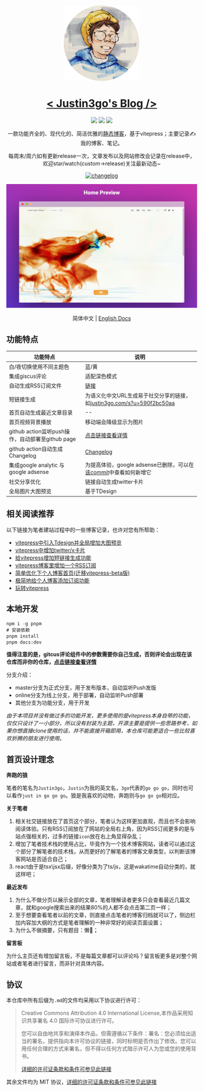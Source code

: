 <div align="center">
<p>
  <a href="https://justin3go.com" target="blank">
    <img src="./images/ava.png" height="200px" alt="logo" />
    <h1 align="center">&lt; Justin3go's Blog /&gt;</h1>
  </a>
</p>

[![](https://img.shields.io/badge/TypeScript-3178C6?style=for-the-badge&logo=typescript&logoColor=white)](https://www.typescriptlang.org/)
[![](https://img.shields.io/badge/giscus-4688F1?style=for-the-badge&logo=github&logoColor=white)](https://giscus.app/zh-CN)
[![](https://img.shields.io/badge/vitepress-1.0-646CFF?style=for-the-badge&logo=vite&logoColor=white)](https://vitepress.dev/)

一款功能齐全的、现代化的、简洁优雅的[静态博客](https://justin3go.com)，基于vitepress；主要记录✍️我的博客、笔记。

每周末/周六如有更新release一次，文章发布以及网站修改会记录在release中，欢迎star/watch(custom->release)关注最新动态~

[![changelog](https://img.shields.io/badge/changelog-→-0052CC?style=for-the-badge&logo=ReSharper&logoColor=white)](./CHANGELOG.md)

![image](/images/HomePreview.png)

简体中文 | [English Docs](./README-EN.md)

</div>

## 功能特点


| 功能特点                                         | 说明                                                                                                                                                                 |
| -------------------------------------------------- | ---------------------------------------------------------------------------------------------------------------------------------------------------------------------- |
| 白/夜切换使用不同主题色                          | 蓝/黄                                                                                                                                                                |
| 集成giscus评论                                   | 适配深色模式                                                                                                                                                         |
| 自动生成RSS订阅文件                              | [链接](https://justin3go.com/feed.xml)                                                                                                                               |
| 短链接生成                                       | 为语义化中文URL生成易于社交分享的链接，如[justin3go.com/s?u=590f2bc50aa](https://justin3go.com/s?u=590f2bc50aa)                                                      |
| 首页自动生成最近文章目录                         | --                                                                                                                                                                   |
| 首页视频背景播放                                 | 移动端会降级显示为图片                                                                                                                                               |
| github action监听push操作，自动部署至github page | [点击链接查看详情](https://github.com/Justin3go/justin3go.github.io/blob/master/.github/workflows/deploy.yml)                                                        |
| github action自动生成Changelog                   | [Changelog](https://github.com/Justin3go/justin3go.github.io/blob/master/CHANGELOG.md)                                                                               |
| 集成google analytic 与 google adsense            | 为提高体验，google adsense已删除，可以在[该commit](https://github.com/Justin3go/justin3go.github.io/commit/13a08c192be464f2052efd8f1da9547d4184eede)中查看如何新增它 |
| 社交分享优化                                     | 链接自动生成twitter卡片                                                                                                                                              |
| 全局图片大图预览                                 | 基于TDesign                                                                                                                                                          |

## 相关阅读推荐

以下链接为笔者建站过程中的一些博客记录，也许对您有所帮助：

- [vitepress中引入Tdesign并全局增加大图预览](https://justin3go.com/%E5%8D%9A%E5%AE%A2/2023/09/29vitepress%E4%B8%AD%E5%BC%95%E5%85%A5Tdesign%E5%B9%B6%E5%85%A8%E5%B1%80%E5%A2%9E%E5%8A%A0%E5%A4%A7%E5%9B%BE%E9%A2%84%E8%A7%88.html)
- [vitepress中增加twitter/x卡片](https://justin3go.com/%E5%8D%9A%E5%AE%A2/2023/09/28vitepress%E4%B8%AD%E5%A2%9E%E5%8A%A0twitter%E5%8D%A1%E7%89%87.html)
- [给vitepress增加短链接生成功能](https://justin3go.com/%E5%8D%9A%E5%AE%A2/2023/08/18%E7%BB%99vitepress%E5%A2%9E%E5%8A%A0%E7%9F%AD%E9%93%BE%E6%8E%A5%E7%94%9F%E6%88%90%E5%8A%9F%E8%83%BD.html)
- [vitepress博客里增加一个RSS订阅](https://justin3go.com/%E5%8D%9A%E5%AE%A2/2023/06/18vitepress%E5%8D%9A%E5%AE%A2%E9%87%8C%E5%A2%9E%E5%8A%A0%E4%B8%80%E4%B8%AARSS%E8%AE%A2%E9%98%85.html)
- [简单优化下个人博客首页(迁移vitepress-beta版)](https://justin3go.com/%E5%8D%9A%E5%AE%A2/2023/06/06%E7%AE%80%E5%8D%95%E4%BC%98%E5%8C%96%E4%B8%8B%E4%B8%AA%E4%BA%BA%E5%8D%9A%E5%AE%A2%E9%A6%96%E9%A1%B5(%E8%BF%81%E7%A7%BBvitepress-beta%E7%89%88).html)
- [极简地给个人博客添加订阅功能](https://justin3go.com/%E5%8D%9A%E5%AE%A2/2023/03/31%E6%9E%81%E7%AE%80%E5%9C%B0%E7%BB%99%E4%B8%AA%E4%BA%BA%E5%8D%9A%E5%AE%A2%E6%B7%BB%E5%8A%A0%E8%AE%A2%E9%98%85%E5%8A%9F%E8%83%BD.html)
- [玩转vitepress](https://justin3go.com/%E5%8D%9A%E5%AE%A2/2022/06%E7%8E%A9%E8%BD%ACvitepress.html)

## 本地开发

```shell
npm i -g pnpm
# 安装依赖
pnpm install
pnpm docs:dev
```

**值得注意的是，gitcus评论组件中的参数需要你自己生成，否则评论会出现在该仓库而非你的仓库，[点击链接查看详情](https://github.com/Justin3go/justin3go.github.io/blob/master/docs/.vitepress/theme/components/comment.vue)**

分支介绍：

- master分支为正式分支，用于发布版本，自动监听Push发版
- online分支为线上分支，用于部署，自动监听Push部署
- 其他分支为功能分支，用于开发

*由于本项目并没有做过多的功能开发，更多使用的是vitepress本身自带的功能，仅仅只设计了一小部分，所以没有封装为主题，开源主要是提供一些思路参考，如果你想直接clone使用的话，并不能直接开箱即用，本仓库可能更适合一些比较喜欢折腾的朋友进行使用。*

## 首页设计理念

**奔跑的狼**

笔者的笔名为`Justin3go`，`Justin`为我的英文名，`3go`代表的`go go go`，同时也可以看作`just in go go go`。狼是我喜欢的动物，奔跑则与`go go go`相对应。

**关于笔者**

1. 相关社交链接放在了首页这个部分，笔者认为这样更加直观，而且也不会影响阅读体验。只有RSS订阅放在了网站的全局右上角，因为RSS订阅更多的是与站点强相关的，过多的链接`icon`放在右上角显得杂乱；
2. 增加了笔者技术栈的使用占比，毕竟作为一个技术博客网站，读者可以通过这个部分了解笔者的技术栈，从而更好的了解笔者的博客文章类型，以判断该博客网站是否适合自己；
3. react由于是tsx\jsx后缀，好像分类为了ts/js，这是wakatime自动分类的，就这样吧；

**最近发布**

1. 为什么不做分页以展示全部的文章，笔者理解读者更多只会查看最近几篇文章，就和google搜索出来的结果80%的人都不会点击第二页一样；
2. 至于想要查看笔者以前的文章，则直接点击笔者的博客归档就可以了，侧边栏加内容加大纲的方式是笔者理解的一种非常好的阅读页面设置；
3. 为什么不做摘要，只有题目：懒🤣；

**留言板**

为什么主页还有增加留言板，不是每篇文章都可以评论吗？留言板更多是对整个网站或者笔者进行留言，而非针对具体内容。

## 协议

本仓库中所有后缀为`.md`的文件均采用以下协议进行许可：

> Creative Commons Attribution 4.0 International License,本作品采用知识共享署名 4.0 国际许可协议进行许可。
>
> 您可以自由地共享和演绎本作品，但需遵循以下条件：署名：您必须给出适当的署名，提供指向本许可协议的链接，同时标明是否作出了修改。您可以用任何合理的方式来署名，但不得以任何方式暗示许可人为您或您的使用背书。
>
> [详细的许可证条款和条件可参见此链接](https://creativecommons.org/licenses/by/4.0/legalcode.zh-Hans)

其余文件均为 MIT 协议，[详细的许可证条款和条件可参见此链接](https://zh.wikipedia.org/zh-cn/MIT%E8%A8%B1%E5%8F%AF%E8%AD%89)
